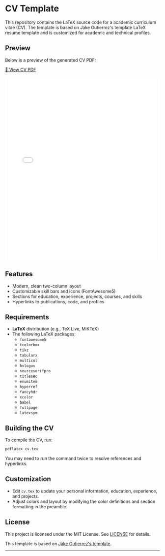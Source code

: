 # CV Template

This repository contains the LaTeX source code for a academic curriculum vitae (CV). The template is based on Jake Gutierrez's template LaTeX resume template and is customized for academic and technical profiles.

## Preview

Below is a preview of the generated CV PDF:

[📄 View CV PDF](cv.pdf)

<embed src="cv.pdf" type="application/pdf" width="100%" height="600px" />


## Features

- Modern, clean two-column layout
- Customizable skill bars and icons (FontAwesome5)
- Sections for education, experience, projects, courses, and skills
- Hyperlinks to publications, code, and profiles

## Requirements

- **LaTeX** distribution (e.g., TeX Live, MiKTeX)
- The following LaTeX packages:
  - `fontawesome5`
  - `tcolorbox`
  - `tikz`
  - `tabularx`
  - `multicol`
  - `hvlogos`
  - `sourceserifpro`
  - `titlesec`
  - `enumitem`
  - `hyperref`
  - `fancyhdr`
  - `xcolor`
  - `babel`
  - `fullpage`
  - `latexsym`


## Building the CV

To compile the CV, run:

```bash
pdflatex cv.tex
```

You may need to run the command twice to resolve references and hyperlinks.

## Customization

- Edit `cv.tex` to update your personal information, education, experience, and projects.
- Adjust colors and layout by modifying the color definitions and section formatting in the preamble.

## License

This project is licensed under the MIT License. See [LICENSE](LICENSE) for details.

This template is based on [Jake Gutierrez's template](https://github.com/jakegut/resume).

---
